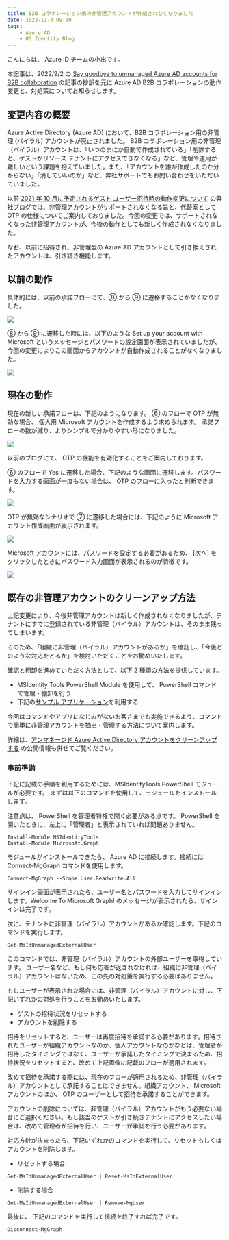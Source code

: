 ```yaml
---
title: B2B コラボレーション用の非管理アカウントが作成されなくなりました
date: 2022-11-3 09:00
tags:
    - Azure AD
    - US Identity Blog
---
```


こんにちは、 Azure ID チームの小出です。

本記事は、2022/9/2 の [Say goodbye to unmanaged Azure AD accounts for B2B collaboration](https://techcommunity.microsoft.com/t5/microsoft-entra-azure-ad-blog/say-goodbye-to-unmanaged-azure-ad-accounts-for-b2b-collaboration/ba-p/3094111) の記事の抄訳を元に Azure AD B2B コラボレーションの動作変更と、対処策についてお知らせします。



## 変更内容の概要
Azure Active Directory (Azure AD) において、B2B コラボレーション用の非管理 (バイラル) アカウントが廃止されました。
B2B コラボレーション用の非管理（バイラル）アカウントは、「いつのまにか自動で作成されている」「削除すると、ゲストがリソース テナントにアクセスできなくなる」など、管理や運用が難しいという課題を抱えていました。また、「アカウントを誰が作成したのか分からない」「消していいのか」など、弊社サポートでもお問い合わせをいただいていました。

以前 [2021 年 10 月に予定されるゲスト ユーザー招待時の動作変更について](https://jpazureid.github.io/blog/azure-active-directory/announcement-of-otp/) の弊社ブログでは、非管理アカウントがサポートされなくなる旨と、代替案として OTP の仕様についてご案内しておりました。今回の変更では、サポートされなくなった非管理アカウントが、今後の動作としても新しく作成されなくなりました。

なお、以前に招待され、非管理型の Azure AD アカウントとして引き換えされたアカウントは、引き続き機能します。 

## 以前の動作

具体的には、以前の承諾フローにて、⑧ から ⑨ に遷移することがなくなりました。

![](./say-goodbye-to-unmanaged-azuread-account-for-b2b/say-goodbye-to-unmanaged-azuread-account-for-b2b1.png)


⑧ から ⑨ に遷移した時には、以下のような Set up your account with Microsoft というメッセージとパスワードの設定画面が表示されていましたが、
今回の変更によりこの画面からアカウントが自動作成されることがなくなりました。


![](./say-goodbye-to-unmanaged-azuread-account-for-b2b/say-goodbye-to-unmanaged-azuread-account-for-b2b2.png)


## 現在の動作
現在の新しい承諾フローは、下記のようになります。 ⑥ のフローで OTP が無効な場合、 個人用 Microsoft アカウントを作成するよう求められます。
承諾フローの数が減り、よりシンプルで分かりやすい形になりました。 

![](./say-goodbye-to-unmanaged-azuread-account-for-b2b/say-goodbye-to-unmanaged-azuread-account-for-b2b3.png)

以前のブログにて、 OTP の機能を有効化することをご案内しております。

⑥ のフローで Yes に遷移した場合、下記のような画面に遷移します。パスワードを入力する画面が一度もない場合は、 OTP のフローに入ったと判断できます。

![](./say-goodbye-to-unmanaged-azuread-account-for-b2b/say-goodbye-to-unmanaged-azuread-account-for-b2b4.png)

OTP が無効なシナリオで ⑦ に遷移した場合には、下記のように Microsoft アカウント作成画面が表示されます。

![](./say-goodbye-to-unmanaged-azuread-account-for-b2b/say-goodbye-to-unmanaged-azuread-account-for-b2b5.png)

Microsoft アカウントには、パスワードを設定する必要があるため、 [次へ] をクリックしたときにパスワード入力画面が表示されるのが特徴です。

![](./say-goodbye-to-unmanaged-azuread-account-for-b2b/say-goodbye-to-unmanaged-azuread-account-for-b2b6.png)



## 既存の非管理アカウントのクリーンアップ方法
上記変更により、今後非管理アカウントは新しく作成されなくなりましたが、テナントにすでに登録されている非管理（バイラル）アカウントは、そのまま残ってしまいます。

そのため、「組織に非管理（バイラル）アカウントがあるか」を確認し、「今後どのような対応をとるか」を検討いただくことをお勧めいたします。

確認と棚卸を進めていただく方法として、以下 2 種類の方法を提供しています。

- MSIdentity Tools PowerShell Module  を使用して、 PowerShell コマンドで管理・棚卸を行う
- 下記の[サンプル アプリケーション](https://github.com/Azure-Samples/Remove-Unmanaged-Guests)を利用する



今回はコマンドやアプリになじみがないお客さまでも実施できるよう、コマンドで簡単に非管理アカウントを抽出・管理する方法について案内します。

詳細は、[アンマネージド Azure Active Directory アカウントをクリーンアップする](https://learn.microsoft.com/ja-jp/azure/active-directory/enterprise-users/clean-up-unmanaged-azure-ad-accounts) の公開情報も併せてご覧ください。

### 事前準備
下記に記載の手順を利用するためには、MSIdentityTools PowerShell モジュールが必要です。
まずは以下のコマンドを使用して、モジュールをインストールします。

注意点は、 PowerShell を管理者特権で開く必要がある点です。 PowerShell を開いたときに、左上に「管理者」と表示されていれば問題ありません。

```
Install-Module MSIdentityTools
Install-Module Microsoft.Graph
```

モジュールがインストールできたら、 Azure AD に接続します。接続には Connect-MgGraph コマンドを使用します。

```
Connect-MgGraph --Scope User.Readwrite.All
```

サインイン画面が表示されたら、ユーザー名とパスワードを入力してサインインします。Welcome To Microsoft Graph!   のメッセージが表示されたら、サインインは完了です。

次に、テナントに非管理（バイラル）アカウントがあるか確認します。下記のコマンドを実行します。

```
Get-MsIdUnmanagedExternalUser
```

このコマンドでは、非管理（バイラル）アカウントの外部ユーザーを取得しています。
ユーザー名など、もし何も応答が返されなければ、組織に非管理（バイラル）アカウントはないため、この先の対処策を実行する必要はありません。

もしユーザーが表示された場合には、非管理（バイラル）アカウントに対し、下記いずれかの対処を行うことをお勧めいたします。

- ゲストの招待状況をリセットする
- アカウントを削除する

招待をリセットすると、ユーザーは再度招待を承諾する必要があります。招待されたユーザーが組織アカウントなのか、個人アカウントなのかなどは、管理者が招待したタイミングではなく、ユーザーが承諾したタイミングで決まるため、招待状況をリセットすると、改めて上記画像に記載のフローが適用されます。

改めて招待を承諾する際には、現在のフローが適用されるため、非管理（バイラル）アカウントとして承諾することはできません。組織アカウント、 Microsoft アカウントのほか、 OTP のユーザーとして招待を承諾することができます。

アカウントの削除については、非管理（バイラル）アカウントがもう必要ない場合にご選択ください。もし該当のゲストが引き続きテナントにアクセスしたい場合は、改めて管理者が招待を行い、ユーザーが承諾を行う必要があります。

対応方針が決まったら、下記いずれかのコマンドを実行して、リセットもしくはアカウントを削除します。

- リセットする場合
```
Get-MsIdUnmanagedExternalUser | Reset-MsIdExternalUser
```


- 削除する場合
```
Get-MsIdUnmanagedExternalUser | Remove-MgUser
```

最後に、 下記のコマンドを実行して接続を終了すれば完了です。

```
Disconnect-MgGraph
```
